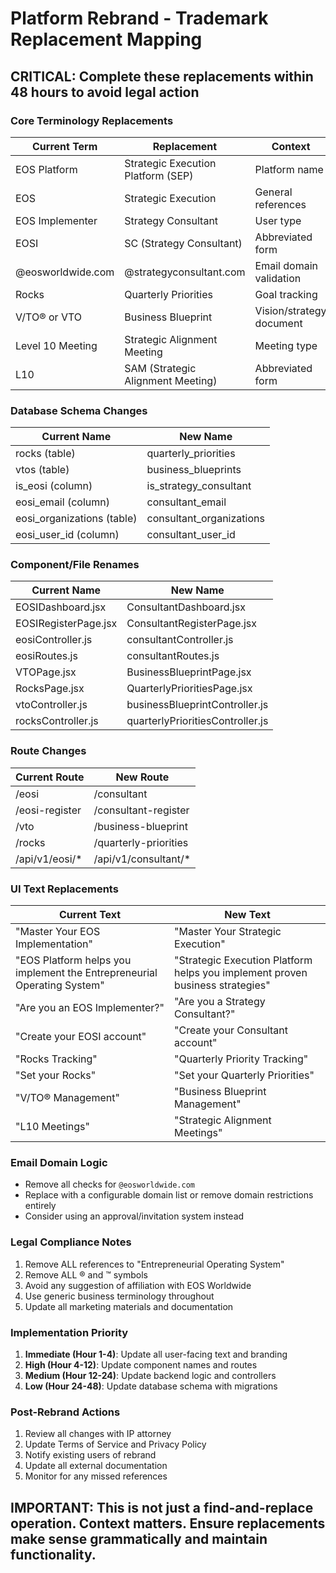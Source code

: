 # Platform Rebrand - Trademark Replacement Mapping

## CRITICAL: Complete these replacements within 48 hours to avoid legal action

### Core Terminology Replacements

| Current Term | Replacement | Context |
|--------------|-------------|---------|
| EOS Platform | Strategic Execution Platform (SEP) | Platform name |
| EOS | Strategic Execution | General references |
| EOS Implementer | Strategy Consultant | User type |
| EOSI | SC (Strategy Consultant) | Abbreviated form |
| @eosworldwide.com | @strategyconsultant.com | Email domain validation |
| Rocks | Quarterly Priorities | Goal tracking |
| V/TO® or VTO | Business Blueprint | Vision/strategy document |
| Level 10 Meeting | Strategic Alignment Meeting | Meeting type |
| L10 | SAM (Strategic Alignment Meeting) | Abbreviated form |

### Database Schema Changes

| Current Name | New Name |
|--------------|----------|
| rocks (table) | quarterly_priorities |
| vtos (table) | business_blueprints |
| is_eosi (column) | is_strategy_consultant |
| eosi_email (column) | consultant_email |
| eosi_organizations (table) | consultant_organizations |
| eosi_user_id (column) | consultant_user_id |

### Component/File Renames

| Current Name | New Name |
|--------------|----------|
| EOSIDashboard.jsx | ConsultantDashboard.jsx |
| EOSIRegisterPage.jsx | ConsultantRegisterPage.jsx |
| eosiController.js | consultantController.js |
| eosiRoutes.js | consultantRoutes.js |
| VTOPage.jsx | BusinessBlueprintPage.jsx |
| RocksPage.jsx | QuarterlyPrioritiesPage.jsx |
| vtoController.js | businessBlueprintController.js |
| rocksController.js | quarterlyPrioritiesController.js |

### Route Changes

| Current Route | New Route |
|---------------|-----------|
| /eosi | /consultant |
| /eosi-register | /consultant-register |
| /vto | /business-blueprint |
| /rocks | /quarterly-priorities |
| /api/v1/eosi/* | /api/v1/consultant/* |

### UI Text Replacements

| Current Text | New Text |
|--------------|----------|
| "Master Your EOS Implementation" | "Master Your Strategic Execution" |
| "EOS Platform helps you implement the Entrepreneurial Operating System" | "Strategic Execution Platform helps you implement proven business strategies" |
| "Are you an EOS Implementer?" | "Are you a Strategy Consultant?" |
| "Create your EOSI account" | "Create your Consultant account" |
| "Rocks Tracking" | "Quarterly Priority Tracking" |
| "Set your Rocks" | "Set your Quarterly Priorities" |
| "V/TO® Management" | "Business Blueprint Management" |
| "L10 Meetings" | "Strategic Alignment Meetings" |

### Email Domain Logic
- Remove all checks for `@eosworldwide.com`
- Replace with a configurable domain list or remove domain restrictions entirely
- Consider using an approval/invitation system instead

### Legal Compliance Notes
1. Remove ALL references to "Entrepreneurial Operating System"
2. Remove ALL ® and ™ symbols
3. Avoid any suggestion of affiliation with EOS Worldwide
4. Use generic business terminology throughout
5. Update all marketing materials and documentation

### Implementation Priority
1. **Immediate (Hour 1-4)**: Update all user-facing text and branding
2. **High (Hour 4-12)**: Update component names and routes
3. **Medium (Hour 12-24)**: Update backend logic and controllers
4. **Low (Hour 24-48)**: Update database schema with migrations

### Post-Rebrand Actions
1. Review all changes with IP attorney
2. Update Terms of Service and Privacy Policy
3. Notify existing users of rebrand
4. Update all external documentation
5. Monitor for any missed references

## IMPORTANT: This is not just a find-and-replace operation. Context matters. Ensure replacements make sense grammatically and maintain functionality.
